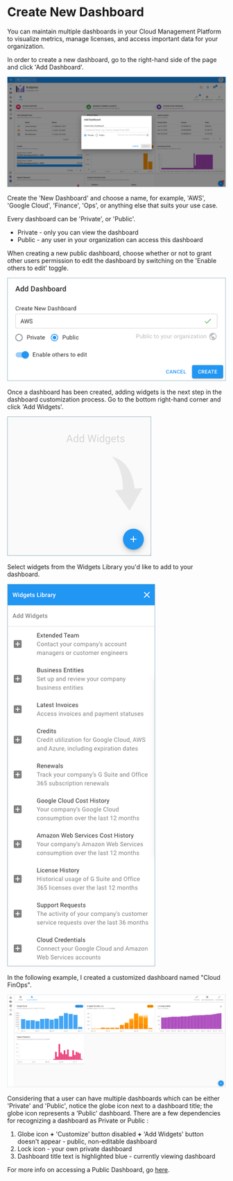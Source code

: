 # Create New Dashboard

You can maintain multiple dashboards in your Cloud Management Platform to visualize metrics, manage licenses, and access important data for your organization.

In order to create a new dashboard, go to the right-hand side of the page and click 'Add Dashboard'.

![A screenshot showing the _Add Dashboard_ modal dialog](../.gitbook/assets/new-add-dashboard.png)

Create the 'New Dashboard' and choose a name, for example, 'AWS', 'Google Cloud', 'Finance', 'Ops', or anything else that suits your use case.

Every dashboard can be 'Private', or 'Public'.

* Private - only you can view the dashboard
* Public - any user in your organization can access this dashboard

When creating a new public dashboard, choose whether or not to grant other users permission to edit the dashboard by switching on the 'Enable others to edit' toggle.

![A screenshot showing the details of the _Add Dashboard_ modal dialog](../.gitbook/assets/add-dashboard.png)

Once a dashboard has been created, adding widgets is the next step in the dashboard customization process. Go to the bottom right-hand corner and click 'Add Widgets'.

![A screenshot showing the location of the _Add Widgets_ icon](../.gitbook/assets/add-widgets.png)

Select widgets from the Widgets Library you'd like to add to your dashboard.

![A screenshot of the _Widgets Library_ menu](../.gitbook/assets/widgets-library.png)

In the following example, I created a customized dashboard named "Cloud FinOps".

![A screenshot showing a customized FinOps dashboard](../.gitbook/assets/charts-widgets.png)

Considering that a user can have multiple dashboards which can be either 'Private' and 'Public', notice the globe icon next to a dashboard title; the globe icon represents a 'Public' dashboard. There are a few dependencies for recognizing a dashboard as Private or Public :

1. Globe icon **+** 'Customize' button disabled **+** 'Add Widgets' button doesn't appear - public, non-editable dashboard
2. Lock icon - your own private dashboard
3. Dashboard title text is highlighted blue - currently viewing dashboard

For more info on accessing a Public Dashboard, go [here](accessing-a-public-dashboard.md).
